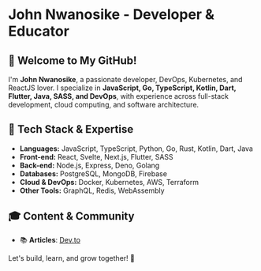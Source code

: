 # John Nwanosike - Developer & Educator  

## 👋 Welcome to My GitHub!  

I'm **John Nwanosike**, a passionate developer, DevOps, Kubernetes, and ReactJS lover. I specialize in **JavaScript, Go, TypeScript, Kotlin, Dart, Flutter, Java, SASS, and DevOps**, with experience across full-stack development, cloud computing, and software architecture.  

## 🔧 Tech Stack & Expertise  

- **Languages:** JavaScript, TypeScript, Python, Go, Rust, Kotlin, Dart, Java  
- **Front-end:** React, Svelte, Next.js, Flutter, SASS  
- **Back-end:** Node.js, Express, Deno, Golang  
- **Databases:** PostgreSQL, MongoDB, Firebase  
- **Cloud & DevOps:** Docker, Kubernetes, AWS, Terraform  
- **Other Tools:** GraphQL, Redis, WebAssembly  

## 🎓 Content & Community  
- 📚 **Articles**: [Dev.to](https://dev.to/john_nwanosike_c6f9cbd8c3)  

Let's build, learn, and grow together! 🚀  
